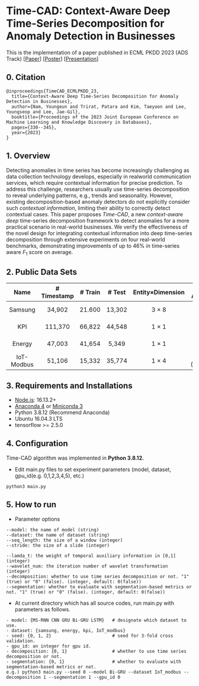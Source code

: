 # Time-CAD: Context-Aware Deep Time-Series Decomposition for Anomaly Detection in Businesses

This is the implementation of a paper published in ECML PKDD 2023 (ADS Track) [[Paper](https://link.springer.com/chapter/10.1007/978-3-031-43427-3_20)] [[Poster]()] [[Presentation]()]


## 0. Citation
```
@inproceedings{TimeCAD_ECMLPKDD_23,
  title={Context-Aware Deep Time-Series Decomposition for Anomaly Detection in Businesses},
  author={Nam, Youngeun and Trirat, Patara and Kim, Taeyoon and Lee, Youngseop and Lee, Jae-Gil},
  booktitle={Proceedings of the 2023 Joint European Conference on Machine Learning and Knowledge Discovery in Databases},
  pages={330--345},
  year={2023}
}
```

## 1. Overview
Detecting anomalies in time series has become increasingly challenging as data collection technology develops, especially in realworld communication services, which require contextual information for precise prediction. To address this challenge, researchers usually use time-series decomposition to reveal underlying patterns, e.g., trends and seasonality. However, existing decomposition-based anomaly detectors do not explicitly consider such *contextual information*, limiting their ability to correctly detect contextual cases. This paper proposes *Time-CAD*, a new *context-aware deep* time-series decomposition framework to detect anomalies for a more practical scenario in real-world businesses. We verify the effectiveness of the novel design for integrating contextual information into deep time-series decomposition through extensive experiments on four real-world benchmarks, demonstrating improvements of up to 46% in time-series aware $F_1$ score on average.

## 2. Public Data Sets
| Name        | # Timestamp  | # Train  | # Test    | Entity×Dimension | # Anomaly       | Link           |
| :--------:  | :----------: | :------: | :-------: |:----------------:| :------------:  |:--------------:|
| Samsung     | 34,902       | 21.600   |  13,302   |  3 × 8           | 160 (0.46%)     |Private         |
| KPI         | 111,370      | 66,822   |  44,548   |  1 × 1           | 1,102 (0.99%)   |[link](https://github.com/NetManAIOps/KPI-Anomaly-Detection) |
| Energy      | 47,003       | 41,654   |  5,349    |  1 × 1           | 2,772 (5.90%)   |[link](https://aihub.or.kr/aidata/30759) |
| IoT-Modbus  | 51,106       | 15,332   |  35,774   |  1 × 4           | 16,106 (31.51%) |[link](https://research.unsw.edu.au/projects/toniot-datasets) |

## 3. Requirements and Installations
- [Node.js](https://nodejs.org/en/download/): 16.13.2+
- [Anaconda 4](https://docs.conda.io/projects/conda/en/latest/user-guide/install/index.html) or [Miniconda 3](https://docs.conda.io/en/latest/miniconda.html)
- Python 3.8.12 (Recommend Anaconda)
- Ubuntu 16.04.3 LTS
- tensorflow >= 2.5.0


## 4. Configuration
Time-CAD algorithm was implemented in **Python 3.8.12.**
- Edit main.py files to set experiment parameters (model, dataset, gpu_id(e.g. 0,1,2,3,4,5), etc.)
```
python3 main.py
```

## 5. How to run
- Parameter options
```
--model: the name of model (string)
--dataset: the name of dataset (string)
--seq_length: the size of a window (integer)
--stride: the size of a slide (integer)

--lamda_t: the weight of temporal auxiliary information in [0,1] (integer) 
--wavelet_num: the iteration number of wavelet transformation (integer)
--decomposition: whether to use time series decomposition or not. "1" (true) or "0" (false). (integer, default: 0(false))
--segmentation: whether to evaluate with segmentation-based metrics or not. "1" (true) or "0" (false). (integer, default: 0(false))
```

- At current directory which has all source codes, run main.py with parameters as follows.
```
- model: {MS-RNN CNN GRU Bi-GRU LSTM}   # designate which dataset to use.
- dataset: {samsung, energy, kpi, IoT_modbus}
- seed: {0, 1, 2}                       # seed for 3-fold cross validation.
- gpu_id: an integer for gpu id.
- decomposition: {0, 1}                 # whether to use time series decomposition or not.
- segmentation: {0, 1}                  # whether to evaluate with segmentation-based metrics or not.
e.g.) python3 main.py --seed 0 --model Bi-GRU --dataset IoT_modbus --decomposition 1 --segmentation 1 --gpu_id 0
```
